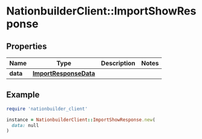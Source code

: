 # NationbuilderClient::ImportShowResponse

## Properties

| Name | Type | Description | Notes |
| ---- | ---- | ----------- | ----- |
| **data** | [**ImportResponseData**](ImportResponseData.md) |  |  |

## Example

```ruby
require 'nationbuilder_client'

instance = NationbuilderClient::ImportShowResponse.new(
  data: null
)
```

